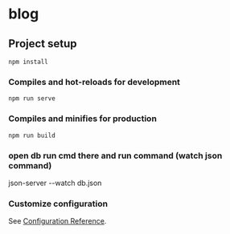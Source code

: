 # blog

## Project setup
```
npm install
```

### Compiles and hot-reloads for development
```
npm run serve
```

### Compiles and minifies for production
```
npm run build
```
### open db run cmd there and run command (watch json command)
json-server --watch db.json

### Customize configuration
See [Configuration Reference](https://cli.vuejs.org/config/).
